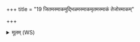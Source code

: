 +++
title = "19 जितमस्माकमुद्भिन्नमस्माकमृतमस्माकं तेजोस्माकम्"

+++
<details><summary>मूलम् (WS)</summary>

जितमस्माकमुद्भिन्नमस्माकमृतमस्माकं तेजोस्माकं ब्रह्मास्माकं  
स्वरस्माकं यज्ञोस्माकं पशवोस्माकं वीरा अस्माकं प्रजा अस्माकम्।  
तस्मान्निर्भजामोमुमामुष्यायणममुष्याः पुत्रम् ।  
स इदावत्सरस्य पाशान्मा मोचि ।  
तस्येदं प्राणमायुर्नि वेष्टयामीदमेनमधमं तमो गमयामि ॥ १९ ॥
</details>